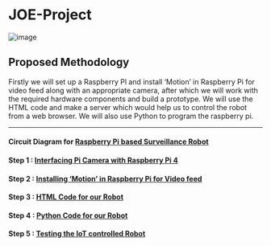 # JOE-Project


![image](https://user-images.githubusercontent.com/58645688/142217760-e97f8735-d3ff-4eac-ae58-7edb7db9593e.png)

## Proposed Methodology

Firstly we will set up a Raspberry Pl and install ‘Motion’ in Raspberry Pi for video feed along with an appropriate camera, after which we will work with the required hardware components and build a prototype. 
We will use the HTML code and make a server which would help us to  control the robot from a web browser. We will also use Python to program the raspberry pi.

-------------

#### Circuit Diagram for [Raspberry Pi based Surveillance Robot](https://github.com/tb-rules10/JOE-Project/blob/main/Theory/Circuit%20Diagram.md)

#### Step 1 : [Interfacing Pi Camera with Raspberry Pi 4](https://github.com/tb-rules10/JOE-Project/blob/main/Theory/Interfacing%20Pi%20Camera%20with%20Raspberry%20Pi%204.md)

#### Step 2 : [Installing ‘Motion’ in Raspberry Pi for Video feed](https://github.com/tb-rules10/JOE-Project/blob/main/Theory/Installing%20%E2%80%98Motion%E2%80%99%20in%20Raspberry%20Pi.md)

#### Step 3 : [HTML Code for our Robot](https://github.com/tb-rules10/JOE-Project/blob/main/Theory/HTML%20Code.md)


#### Step 4 : [Python Code for our Robot](https://github.com/tb-rules10/JOE-Project/blob/main/Theory/Python%20Code.md)


#### Step 5 : [Testing the IoT controlled Robot]()
